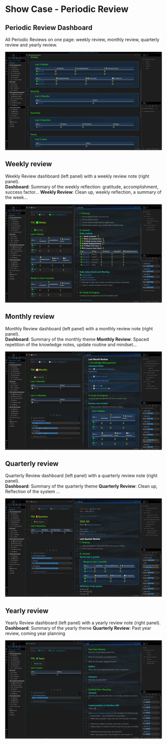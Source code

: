 # Show Case - Periodic Review

## Periodic Review Dashboard

All Periodic Reviews on one page: weekly review, monthly review, quarterly review and yearly review.

![image-20220813231346154](images/image-20220813231346154.png)



## Weekly review

Weekly Review dashboard (left panel) with a weekly review note (right panel).  
**Dashboard**: Summary of the weekly reflection: gratitude, accomplishment, success factor... 
**Weekly Review**: Clean up, weekly reflection, a summary of the week... 

![image-20220813230919644](images/image-20220813230919644.png)

## Monthly review

Monthly Review dashboard (left panel) with a monthly review note (right panel).  
**Dashboard**: Summary of the monthly theme 
**Monthly Review**: Spaced repetition of the knowledge notes, update routine and mindset... 

![image-20220813231014952](images/image-20220813231014952.png)

## Quarterly review 

Quarterly Review dashboard (left panel) with a quarterly review note (right panel).  
**Dashboard**: Summary of the quarterly theme 
**Quarterly Review**: Clean up, Reflection of the system ...

![image-20220813231109642](images/image-20220813231109642.png)

## Yearly review

Yearly Review dashboard (left panel) with a yearly review note (right panel).  
**Dashboard**: Summary of the yearly theme 
**Quarterly Review**: Past year review, coming year planning

![image-20220813231212722](images/image-20220813231212722.png)





